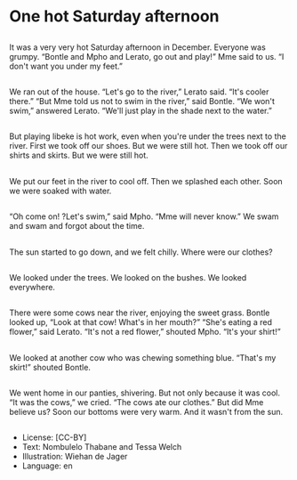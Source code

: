 # One hot Saturday afternoon

##
It was a very very hot Saturday
afternoon in December.
Everyone was grumpy.
“Bontle and Mpho and Lerato,
go out and play!” Mme said to
us.
“I don't want you under my
feet.”

##
We ran out of the house.
“Let's go to the river,” Lerato
said. “It's cooler there.”
“But Mme told us not to swim in
the river,” said Bontle.
“We won't swim,” answered
Lerato. “We'll just play in the
shade next to the water.”

##
But playing libeke is hot work,
even when you're under the
trees next to the river.
First we took off our shoes.
But we were still hot.
Then we took off our shirts and
skirts.
But we were still hot.

##
We put our feet in the river to
cool off.
Then we splashed each other.
Soon we were soaked with
water.

##
“Oh come on! ?Let's swim,”
said Mpho. “Mme will never
know.”
We swam and swam and forgot
about the time.

##
The sun started to go down,
and we felt chilly.
Where were our clothes?

##
We looked under the trees.
We looked on the bushes.
We looked everywhere.

##
There were some cows near the
river, enjoying the sweet grass.
Bontle looked up, “Look at that
cow! What's in her mouth?”
“She's eating a red flower,” said
Lerato.
“It's not a red flower,” shouted
Mpho. “It's your shirt!”

##
We looked at another cow who
was chewing something blue.
“That's my skirt!” shouted
Bontle.

##
We went home in our panties,
shivering. But not only because
it was cool.
“It was the cows,” we cried.
“The cows ate our clothes.”
But did Mme believe us? Soon
our bottoms were very warm.
And it wasn't from the sun.

##
* License: [CC-BY]
* Text: Nombulelo Thabane and Tessa Welch
* Illustration: Wiehan de Jager
* Language: en
